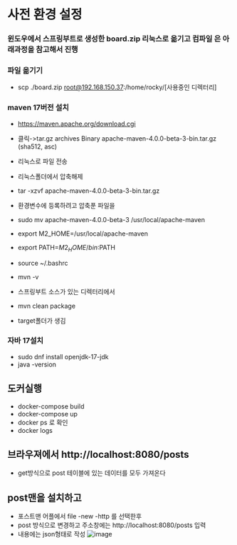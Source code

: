 # 사전 환경 설정
### 윈도우에서 스프링부트로 생성한 board.zip 리눅스로 옮기고  컴파일 은 아래과정을 참고해서 진행
### 파일 옮기기
- scp ./board.zip root@192.168.150.37:/home/rocky/[사용중인 디렉터리]
### maven 17버전 설치
 - https://maven.apache.org/download.cgi
 - 클릭->tar.gz archives	Binary apache-maven-4.0.0-beta-3-bin.tar.gz (sha512, asc)
- 리눅스로 파일 전송
- 리눅스폴더에서 압축해제
- tar -xzvf apache-maven-4.0.0-beta-3-bin.tar.gz 
- 환경변수에 등록하려고 압축푼 파일을 
- sudo mv apache-maven-4.0.0-beta-3 /usr/local/apache-maven

- export M2_HOME=/usr/local/apache-maven
- export PATH=$M2_HOME/bin:$PATH
- source ~/.bashrc
- mvn -v

- 스프링부트 소스가 있는 디렉터리에서
- mvn clean package

- target폴더가 생김

###  자바 17설치
- sudo dnf install openjdk-17-jdk
- java -version

## 도커실행
- docker-compose build
- docker-compose up
- docker ps 로 확인
- docker logs <container id>

## 브라우져에서 http://localhost:8080/posts
- get방식으로 post 테이블에 있는 데이터를 모두 가져온다
## post맨을 설치하고 
- 포스트맨 어플에서 file -new -http 를 선택한후
- post 방식으로 변경하고 주소창에는 http://localhost:8080/posts 입력
- 내용에는 json형태로 작성
  ![image](https://github.com/user-attachments/assets/8d108569-cfe4-417a-9b51-60832731243b)
